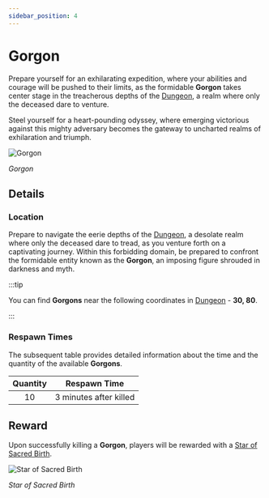 ```yaml
---
sidebar_position: 4
---
```


# Gorgon

Prepare yourself for an exhilarating expedition, where your abilities and courage will be pushed to their limits, as the formidable **Gorgon** takes center stage in the treacherous depths of the [Dungeon](/maps/dungeon), a realm where only the deceased dare to venture.

Steel yourself for a heart-pounding odyssey, where emerging victorious against this mighty adversary becomes the gateway to uncharted realms of exhilaration and triumph.

![Gorgon](/img/monsters/special/others/gorgon.jpg)

_Gorgon_

## Details

### Location

Prepare to navigate the eerie depths of the [Dungeon](/maps/dungeon), a desolate realm where only the deceased dare to tread, as you venture forth on a captivating journey. Within this forbidding domain, be prepared to confront the formidable entity known as the **Gorgon**, an imposing figure shrouded in darkness and myth.

:::tip

You can find **Gorgons** near the following coordinates in [Dungeon](/maps/dungeon) - **30, 80**.

:::

### Respawn Times

The subsequent table provides detailed information about the time and the quantity of the available **Gorgons**.

| Quantity |      Respawn Time      |
| :------: | :--------------------: |
|    10    | 3 minutes after killed |

## Reward

Upon successfully killing a **Gorgon**, players will be rewarded with a [Star of Sacred Birth](/items/item-bags/non-exc/star).

![Star of Sacred Birth](/img/items/item-bags/star.png)

_Star of Sacred Birth_
